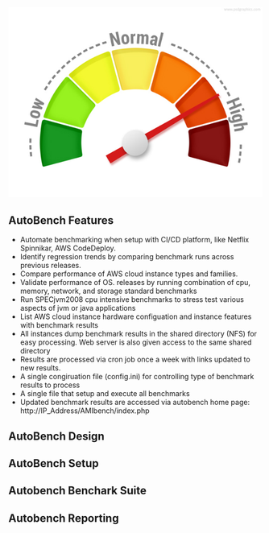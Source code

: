 ![AutoBench](performance-meter.jpg)

## AutoBench Features

- Automate benchmarking when setup with CI/CD platform, like Netflix Spinnikar, AWS CodeDeploy.
- Identify regression trends by comparing benchmark runs across previous releases. 
- Compare performance of AWS cloud instance types and families.
- Validate performance of OS. releases by running combination of cpu, memory, network, and storage standard benchmarks
- Run SPECjvm2008 cpu intensive benchmarks to stress test various aspects of jvm or java applications
- List AWS cloud instance hardware configuation and instance features with benchmark results
- All instances dump benchmark results in the shared directory (NFS) for easy processing. Web server is also given access to the same shared directory   
- Results are processed via cron job once a week with links updated to new results.
- A single congiruation file (config.ini) for controlling type of benchmark results to process
- A single file that setup and execute all benchmarks
- Updated benchmark results are accessed via autobench home page: http://IP_Address/AMIbench/index.php

## AutoBench Design


## AutoBench Setup

## Autobench Benchark Suite

## Autobench Reporting


